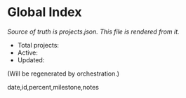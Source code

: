 # Global Index

_Source of truth is projects.json. This file is rendered from it._

- Total projects: <auto>
- Active: <auto>
- Updated: <auto>

(Will be regenerated by orchestration.)

date,id,percent,milestone,notes